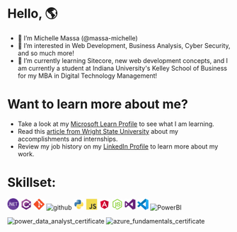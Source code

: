 # Hello, :earth_americas: 
- 👋 I’m Michelle Massa (@massa-michelle)
- 👀 I’m interested in Web Development, Business Analysis, Cyber Security, and so much more!
- 🌱 I’m currently learning Sitecore, new web development concepts, and I am currently a student at Indiana University's Kelley School of Business for my MBA in Digital Technology Management!

# Want to learn more about me?
- Take a look at my [Microsoft Learn Profile](https://learn.microsoft.com/en-us/users/mmassa/) to see what I am learning.
- Read this [article from Wright State University](https://webapp2.wright.edu/web1/newsroom/2021/05/24/cyber-force-2/) about my accomplishments and internships.
- Review my job history on my [LinkedIn Profile](https://www.linkedin.com/in/the-michelle-massa/) to learn more about my work.

# Skillset:
<p align="left">
  <img src="https://raw.githubusercontent.com/github/explore/main/topics/dotnet/dotnet.png" alt="DotNet" width="26px" />
  <img src="https://raw.githubusercontent.com/devicons/devicon/master/icons/csharp/csharp-original.svg" alt="csharp" width="25" height="25" />
  <img src="https://raw.githubusercontent.com/devicons/devicon/master/icons/git/git-original.svg" alt="git" width="25" height="25" />
  <img src="https://raw.githubusercontent.com/jmnote/z-icons/master/svg/github.svg" alt="github" width="25" height="25" />
  <img src="https://raw.githubusercontent.com/devicons/devicon/master/icons/python/python-original.svg" alt="python" width="25" height="25" />
  <img src="https://raw.githubusercontent.com/devicons/devicon/master/icons/javascript/javascript-original.svg" alt="javascript" width="25" height="25" />
  <img src="https://raw.githubusercontent.com/github/explore/80688e429a7d4ef2fca1e82350fe8e3517d3494d/topics/angular/angular.png" alt="javascript" width="25" height="25" /> 
  <img src="https://raw.githubusercontent.com/devicons/devicon/master/icons/nodejs/nodejs-original.svg" alt="nodejs" width="25" height="25" />
  <img src="https://raw.githubusercontent.com/devicons/devicon/master/icons/visualstudio/visualstudio-plain.svg" alt="visualstudio" width="25" height="25" />
  <img src="https://raw.githubusercontent.com/devicons/devicon/master/icons/vscode/vscode-original.svg" alt="vscode" width="25" height="25" />
  <img src="https://raw.githubusercontent.com/microsoft/PowerBI-Icons/main/SVG/Power-BI.svg" alt="PowerBI" width="25" height="25" />
</p>

<p align="left">
  <img src="https://user-images.githubusercontent.com/65046234/201413285-f1d233c9-3ad7-44a2-94e3-31e13964e31f.png" alt="power_data_analyst_certificate" width="100" height="100" />
  <img src="https://user-images.githubusercontent.com/65046234/201413673-9ea72e33-6ff6-4345-bae7-cffe1412f237.png" alt="azure_fundamentals_certificate" width="100" height="100" />
</p>
